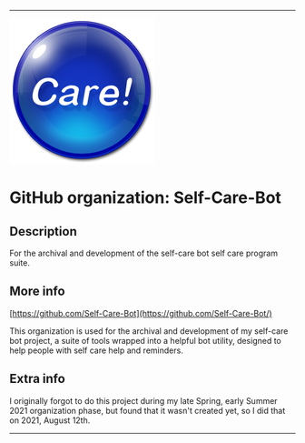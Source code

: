 
***

![CareIcon.png failed to load. The file may be missing or corrupt. Check the file path for errors first.](/AdditionalInfo/2/Self-Care-Bot/CareIcon.png)

# GitHub organization: Self-Care-Bot

## Description

For the archival and development of the self-care bot self care program suite.

## More info

[https://github.com/Self-Care-Bot](https://github.com/Self-Care-Bot/)

This organization is used for the archival and development of my self-care bot project, a suite of tools wrapped into a helpful bot utility, designed to help people with self care help and reminders.

## Extra info

I originally forgot to do this project during my late Spring, early Summer 2021 organization phase, but found that it wasn't created yet, so I did that on 2021, August 12th.

***
